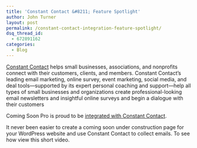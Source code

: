 ```yaml
---
title: 'Constant Contact &#8211; Feature Spotlight'
author: John Turner
layout: post
permalink: /constant-contact-integration-feature-spotlight/
dsq_thread_id:
  - 672891162
categories:
  - Blog
---
```

[Constant Contact][1] helps small businesses, associations, and nonprofits connect with their customers, clients, and members. Constant Contact&#8217;s leading email marketing, online survey, event marketing, social media, and deal tools—supported by its expert personal coaching and support—help all types of small businesses and organizations create professional-looking email newsletters and insightful online surveys and begin a dialogue with their customers

Coming Soon Pro is proud to be [integrated with Constant Contact][2].

It never been easier to create a coming soon under construction page for your WordPress website and use Constant Contact to collect emails. To see how view this short video.

 [1]: http://www.constantcontact.com
 [2]: /features/#feature12